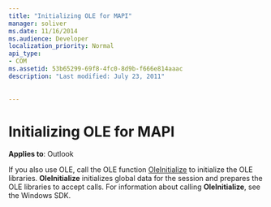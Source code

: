```yaml
---
title: "Initializing OLE for MAPI"
manager: soliver
ms.date: 11/16/2014
ms.audience: Developer
localization_priority: Normal
api_type:
- COM
ms.assetid: 53b65299-69f8-4fc0-8d9b-f666e814aaac
description: "Last modified: July 23, 2011"
 
 
---
```


# Initializing OLE for MAPI

  
  
**Applies to**: Outlook 
  
If you also use OLE, call the OLE function [OleInitialize](http://msdn.microsoft.com/en-us/library/ms690134%28v=VS.85%29.aspx) to initialize the OLE libraries. **OleInitialize** initializes global data for the session and prepares the OLE libraries to accept calls. For information about calling **OleInitialize**, see the Windows SDK.
  

